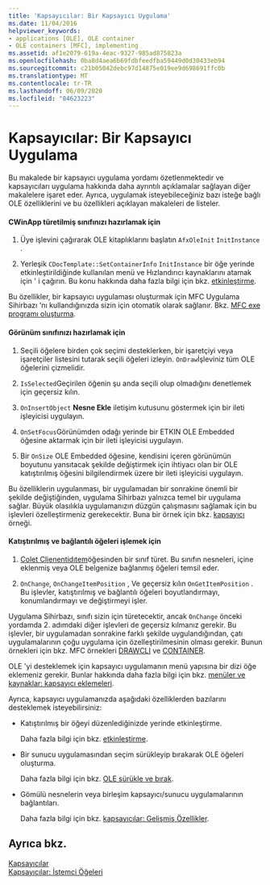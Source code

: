 ```yaml
---
title: 'Kapsayıcılar: Bir Kapsayıcı Uygulama'
ms.date: 11/04/2016
helpviewer_keywords:
- applications [OLE], OLE container
- OLE containers [MFC], implementing
ms.assetid: af1e2079-619a-4eac-9327-985ad875823a
ms.openlocfilehash: 0ba8d4aea6b69fdbfeedfba59449d0d30433eb94
ms.sourcegitcommit: c21b05042debc97d14875e019ee9d698691ffc0b
ms.translationtype: MT
ms.contentlocale: tr-TR
ms.lasthandoff: 06/09/2020
ms.locfileid: "84623223"
---
```

# <a name="containers-implementing-a-container"></a>Kapsayıcılar: Bir Kapsayıcı Uygulama

Bu makalede bir kapsayıcı uygulama yordamı özetlenmektedir ve kapsayıcıları uygulama hakkında daha ayrıntılı açıklamalar sağlayan diğer makalelere işaret eder. Ayrıca, uygulamak isteyebileceğiniz bazı isteğe bağlı OLE özelliklerini ve bu özellikleri açıklayan makaleleri de listeler.

#### <a name="to-prepare-your-cwinapp-derived-class"></a>CWinApp türetilmiş sınıfınızı hazırlamak için

1. Üye işlevini çağırarak OLE kitaplıklarını başlatın `AfxOleInit` `InitInstance` .

1. Yerleşik `CDocTemplate::SetContainerInfo` `InitInstance` bir öğe yerinde etkinleştirildiğinde kullanılan menü ve Hızlandırıcı kaynaklarını atamak için ' i çağırın. Bu konu hakkında daha fazla bilgi için bkz. [etkinleştirme](activation-cpp.md).

Bu özellikler, bir kapsayıcı uygulaması oluşturmak için MFC Uygulama Sihirbazı 'nı kullandığınızda sizin için otomatik olarak sağlanır. Bkz. [MFC exe programı oluşturma](reference/mfc-application-wizard.md).

#### <a name="to-prepare-your-view-class"></a>Görünüm sınıfınızı hazırlamak için

1. Seçili öğelere birden çok seçimi desteklerken, bir işaretçiyi veya işaretçiler listesini tutarak seçili öğeleri izleyin. `OnDraw`İşleviniz tüm OLE öğelerini çizmelidir.

1. `IsSelected`Geçirilen öğenin şu anda seçili olup olmadığını denetlemek için geçersiz kılın.

1. `OnInsertObject` **Nesne Ekle** iletişim kutusunu göstermek için bir ileti işleyicisi uygulayın.

1. `OnSetFocus`Görünümden odağı yerinde bir ETKIN OLE Embedded öğesine aktarmak için bir ileti işleyicisi uygulayın.

1. Bir `OnSize` OLE Embedded öğesine, kendisini içeren görünümün boyutunu yansıtacak şekilde değiştirmek için ihtiyacı olan bir OLE katıştırılmış öğesini bilgilendirmek üzere bir ileti işleyicisi uygulayın.

Bu özelliklerin uygulanması, bir uygulamadan bir sonrakine önemli bir şekilde değiştiğinden, uygulama Sihirbazı yalnızca temel bir uygulama sağlar. Büyük olasılıkla uygulamanızın düzgün çalışmasını sağlamak için bu işlevleri özelleştirmeniz gerekecektir. Buna bir örnek için bkz. [kapsayıcı](../overview/visual-cpp-samples.md) örneği.

#### <a name="to-handle-embedded-and-linked-items"></a>Katıştırılmış ve bağlantılı öğeleri işlemek için

1. [Colet Clienentidıtem](reference/coleclientitem-class.md)öğesinden bir sınıf türet. Bu sınıfın nesneleri, içine eklenmiş veya OLE belgenize bağlanmış öğeleri temsil eder.

1. `OnChange`, `OnChangeItemPosition` , Ve geçersiz kılın `OnGetItemPosition` . Bu işlevler, katıştırılmış ve bağlantılı öğeleri boyutlandırmayı, konumlandırmayı ve değiştirmeyi işler.

Uygulama Sihirbazı, sınıfı sizin için türetecektir, ancak `OnChange` önceki yordamda 2. adımdaki diğer işlevleri de geçersiz kılmanız gerekir. Bu işlevler, bir uygulamadan sonrakine farklı şekilde uygulandığından, çatı uygulamalarının çoğu uygulama için özelleştirilmesinin olması gerekir. Bunun örnekleri için bkz. MFC örnekleri [DRAWCLI](../overview/visual-cpp-samples.md) ve [CONTAINER](../overview/visual-cpp-samples.md).

OLE 'yi desteklemek için kapsayıcı uygulamanın menü yapısına bir dizi öğe eklemeniz gerekir. Bunlar hakkında daha fazla bilgi için bkz. [menüler ve kaynaklar: kapsayıcı eklemeleri](menus-and-resources-container-additions.md).

Ayrıca, kapsayıcı uygulamanızda aşağıdaki özelliklerden bazılarını desteklemek isteyebilirsiniz:

- Katıştırılmış bir öğeyi düzenlediğinizde yerinde etkinleştirme.

   Daha fazla bilgi için bkz. [etkinleştirme](activation-cpp.md).

- Bir sunucu uygulamasından seçim sürükleyip bırakarak OLE öğeleri oluşturma.

   Daha fazla bilgi için bkz. [OLE sürükle ve bırak](drag-and-drop-ole.md).

- Gömülü nesnelerin veya birleşim kapsayıcı/sunucu uygulamalarının bağlantıları.

   Daha fazla bilgi için bkz. [kapsayıcılar: Gelişmiş Özellikler](containers-advanced-features.md).

## <a name="see-also"></a>Ayrıca bkz.

[Kapsayıcılar](containers.md)<br/>
[Kapsayıcılar: İstemci Öğeleri](containers-client-items.md)
